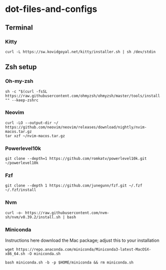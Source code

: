 # dot-files-and-configs

## Terminal

### Kitty
```
curl -L https://sw.kovidgoyal.net/kitty/installer.sh | sh /dev/stdin
```

## Zsh setup

### Oh-my-zsh
```
sh -c "$(curl -fsSL https://raw.githubusercontent.com/ohmyzsh/ohmyzsh/master/tools/install.sh)" "" --keep-zshrc
```

### Neovim
```
curl -LO --output-dir ~/ https://github.com/neovim/neovim/releases/download/nightly/nvim-macos.tar.gz
tar xzf ~/nvim-macos.tar.gz
```

### Powerlevel10k
```
git clone --depth=1 https://github.com/romkatv/powerlevel10k.git ~/powerlevel10k
```


### Fzf

```
git clone --depth 1 https://github.com/junegunn/fzf.git ~/.fzf
~/.fzf/install
```

### Nvm

```
curl -o- https://raw.githubusercontent.com/nvm-sh/nvm/v0.39.2/install.sh | bash
```

### Miniconda

Instructions here download the Mac package; adjust this to your installation

```
wget https://repo.anaconda.com/miniconda/Miniconda3-latest-MacOSX-x86_64.sh -O miniconda.sh

bash miniconda.sh -b -p $HOME/miniconda && rm miniconda.sh
```
